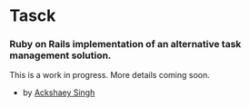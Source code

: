 # Tasck
### Ruby on Rails implementation of an alternative task management solution.
  
  
 This is a work in progress. More details coming soon. 
   
 - by [Ackshaey Singh](http://www.linkedin.com/in/ackshaey)
